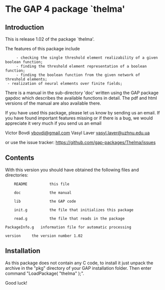 
The GAP 4 package `thelma'
==================================

Introduction
------------

This is release 1.02 of  the package `thelma'.

The features of this package include

         - checking the single threshold element realizability of a given boolean function;
         - finding the threshold element representation of a boolean function;
         - finding the boolean function from the given network of threshold elements;
	 - realization of neural elements over finite fields;
         
There is a manual in the sub-directory 'doc' written using the GAP package
gapdoc which describes the available functions in detail. The pdf and html
versions of the manual are also available there.


If you have used this package, please let us know by sending
us an email.  If you  have found important features missing or if there is a
bug, we would appreciate it very much if you send us an email 

Victor Bovdi   <vbovdi@gmail.com>
Vasyl Laver     <vasyl.laver@uzhnu.edu.ua>

or use the issue tracker: https://github.com/gap-packages/Thelma/issues

Contents
--------
With this version you should have obtained the following files and
directories:

        README          this file

        doc             the manual
    
        lib             the GAP code

        init.g          the file that initializes this package

        read.g          the file that reads in the package     

	PackageInfo.g	information file for automatic processing

	version		the version number 1.02

Installation
------------

As this package does not contain any C code, to install it just unpack the archive in the "pkg" directory of your
GAP installation folder. Then enter command "LoadPackage( "thelma" );".

Good luck!
